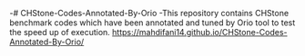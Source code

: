 -# CHStone-Codes-Annotated-By-Orio
 -This repository contains CHStone benchmark codes which have been annotated and tuned by Orio tool to test the speed up of execution.
 https://mahdifani14.github.io/CHStone-Codes-Annotated-By-Orio/
